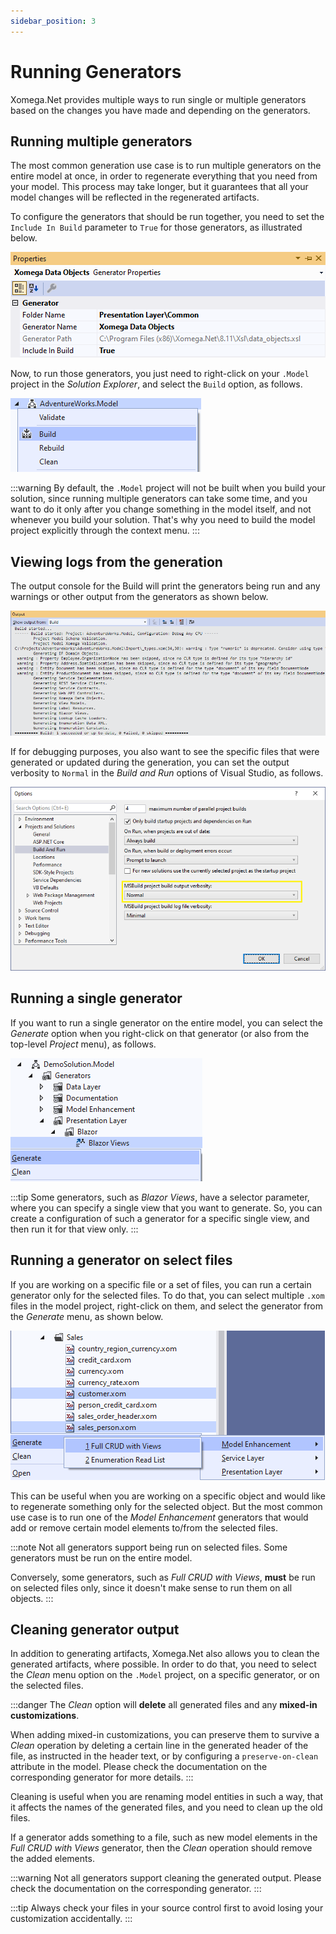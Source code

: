 ```yaml
---
sidebar_position: 3
---
```


# Running Generators

Xomega.Net provides multiple ways to run single or multiple generators based on the changes you have made and depending on the generators.

## Running multiple generators

The most common generation use case is to run multiple generators on the entire model at once, in order to regenerate everything that you need from your model. This process may take longer, but it guarantees that all your model changes will be reflected in the regenerated artifacts.

To configure the generators that should be run together, you need to set the `Include In Build` parameter to `True` for those generators, as illustrated below.

![Common parameters](img/params-common.png)

Now, to run those generators, you just need to right-click on your `.Model` project in the *Solution Explorer*, and select the `Build` option, as follows.

![Build menu.png](img/build-menu.png)

:::warning
By default, the `.Model` project will not be built when you build your solution, since running multiple generators can take some time, and you want to do it only after you change something in the model itself, and not whenever you build your solution. That's why you need to build the model project explicitly through the context menu.
:::

## Viewing logs from the generation

The output console for the Build will print the generators being run and any warnings or other output from the generators as shown below.

![Build output.png](img/build-output.png)

If for debugging purposes, you also want to see the specific files that were generated or updated during the generation, you can set the output verbosity to `Normal` in the *Build and Run* options of Visual Studio, as follows.

![Verbosity setting](img/verbosity.png)

## Running a single generator

If you want to run a single generator on the entire model, you can select the *Generate* option when you right-click on that generator (or also from the top-level *Project* menu), as follows.

![Generate menu](img/generate-menu.png)

:::tip
Some generators, such as *Blazor Views*, have a selector parameter, where you can specify a single view that you want to generate. So, you can create a configuration of such a generator for a specific single view, and then run it for that view only.
:::

## Running a generator on select files

If you are working on a specific file or a set of files, you can run a certain generator only for the selected files. To do that, you can select multiple `.xom` files in the model project, right-click on them, and select the generator from the *Generate* menu, as shown below.

![Generate select](img/generate-multiple.png)

This can be useful when you are working on a specific object and would like to regenerate something only for the selected object. But the most common use case is to run one of the *Model Enhancement* generators that would add or remove certain model elements to/from the selected files.

:::note
Not all generators support being run on selected files. Some generators must be run on the entire model.

Conversely, some generators, such as *Full CRUD with Views*, **must** be run on selected files only, since it doesn't make sense to run them on all objects.
:::

## Cleaning generator output

In addition to generating artifacts, Xomega.Net also allows you to clean the generated artifacts, where possible. In order to do that, you need to select the *Clean* menu option on the `.Model` project, on a specific generator, or on the selected files.

:::danger
The *Clean* option will **delete** all generated files and any **mixed-in customizations**.

When adding mixed-in customizations, you can preserve them to survive a *Clean* operation by deleting a certain line in the generated header of the file, as instructed in the header text, or by configuring a `preserve-on-clean` attribute in the model. Please check the documentation on the corresponding generator for more details.
:::

Cleaning is useful when you are renaming model entities in such a way, that it affects the names of the generated files, and you need to clean up the old files.

If a generator adds something to a file, such as new model elements in the *Full CRUD with Views* generator, then the *Clean* operation should remove the added elements.

:::warning
Not all generators support cleaning the generated output. Please check the documentation on the corresponding generator.
:::

:::tip
Always check your files in your source control first to avoid losing your customization accidentally.
:::